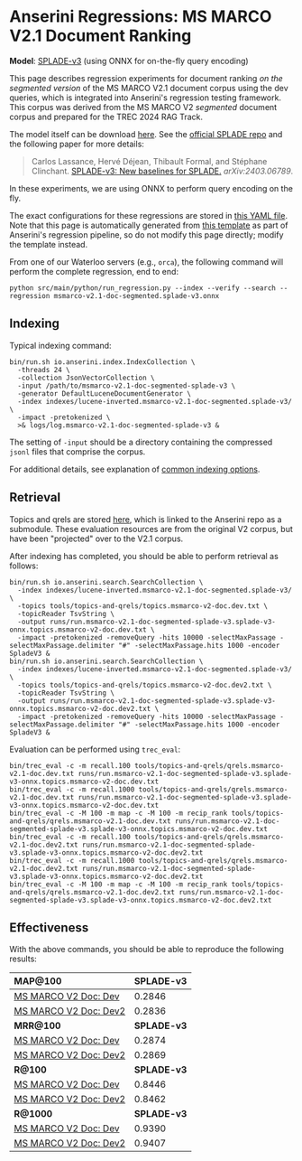# Anserini Regressions: MS MARCO V2.1 Document Ranking

**Model**: [SPLADE-v3](https://arxiv.org/abs/2403.06789) (using ONNX for on-the-fly query encoding)

This page describes regression experiments for document ranking _on the segmented version_ of the MS MARCO V2.1 document corpus using the dev queries, which is integrated into Anserini's regression testing framework.
This corpus was derived from the MS MARCO V2 _segmented_ document corpus and prepared for the TREC 2024 RAG Track.

The model itself can be download [here](https://huggingface.co/naver/splade-v3).
See the [official SPLADE repo](https://github.com/naver/splade) and the following paper for more details:

> Carlos Lassance, Hervé Déjean, Thibault Formal, and Stéphane Clinchant. [SPLADE-v3: New baselines for SPLADE.](https://arxiv.org/abs/2403.06789) _arXiv:2403.06789_.

In these experiments, we are using ONNX to perform query encoding on the fly.

The exact configurations for these regressions are stored in [this YAML file](../../src/main/resources/regression/msmarco-v2.1-doc-segmented.splade-v3.onnx.yaml).
Note that this page is automatically generated from [this template](../../src/main/resources/docgen/templates/msmarco-v2.1-doc-segmented.splade-v3.onnx.template) as part of Anserini's regression pipeline, so do not modify this page directly; modify the template instead.

From one of our Waterloo servers (e.g., `orca`), the following command will perform the complete regression, end to end:

```
python src/main/python/run_regression.py --index --verify --search --regression msmarco-v2.1-doc-segmented.splade-v3.onnx
```

## Indexing

Typical indexing command:

```
bin/run.sh io.anserini.index.IndexCollection \
  -threads 24 \
  -collection JsonVectorCollection \
  -input /path/to/msmarco-v2.1-doc-segmented-splade-v3 \
  -generator DefaultLuceneDocumentGenerator \
  -index indexes/lucene-inverted.msmarco-v2.1-doc-segmented.splade-v3/ \
  -impact -pretokenized \
  >& logs/log.msmarco-v2.1-doc-segmented-splade-v3 &
```

The setting of `-input` should be a directory containing the compressed `jsonl` files that comprise the corpus.

For additional details, see explanation of [common indexing options](../../docs/common-indexing-options.md).

## Retrieval

Topics and qrels are stored [here](https://github.com/castorini/anserini-tools/tree/master/topics-and-qrels), which is linked to the Anserini repo as a submodule.
These evaluation resources are from the original V2 corpus, but have been "projected" over to the V2.1 corpus.

After indexing has completed, you should be able to perform retrieval as follows:

```
bin/run.sh io.anserini.search.SearchCollection \
  -index indexes/lucene-inverted.msmarco-v2.1-doc-segmented.splade-v3/ \
  -topics tools/topics-and-qrels/topics.msmarco-v2-doc.dev.txt \
  -topicReader TsvString \
  -output runs/run.msmarco-v2.1-doc-segmented-splade-v3.splade-v3-onnx.topics.msmarco-v2-doc.dev.txt \
  -impact -pretokenized -removeQuery -hits 10000 -selectMaxPassage -selectMaxPassage.delimiter "#" -selectMaxPassage.hits 1000 -encoder SpladeV3 &
bin/run.sh io.anserini.search.SearchCollection \
  -index indexes/lucene-inverted.msmarco-v2.1-doc-segmented.splade-v3/ \
  -topics tools/topics-and-qrels/topics.msmarco-v2-doc.dev2.txt \
  -topicReader TsvString \
  -output runs/run.msmarco-v2.1-doc-segmented-splade-v3.splade-v3-onnx.topics.msmarco-v2-doc.dev2.txt \
  -impact -pretokenized -removeQuery -hits 10000 -selectMaxPassage -selectMaxPassage.delimiter "#" -selectMaxPassage.hits 1000 -encoder SpladeV3 &
```

Evaluation can be performed using `trec_eval`:

```
bin/trec_eval -c -m recall.100 tools/topics-and-qrels/qrels.msmarco-v2.1-doc.dev.txt runs/run.msmarco-v2.1-doc-segmented-splade-v3.splade-v3-onnx.topics.msmarco-v2-doc.dev.txt
bin/trec_eval -c -m recall.1000 tools/topics-and-qrels/qrels.msmarco-v2.1-doc.dev.txt runs/run.msmarco-v2.1-doc-segmented-splade-v3.splade-v3-onnx.topics.msmarco-v2-doc.dev.txt
bin/trec_eval -c -M 100 -m map -c -M 100 -m recip_rank tools/topics-and-qrels/qrels.msmarco-v2.1-doc.dev.txt runs/run.msmarco-v2.1-doc-segmented-splade-v3.splade-v3-onnx.topics.msmarco-v2-doc.dev.txt
bin/trec_eval -c -m recall.100 tools/topics-and-qrels/qrels.msmarco-v2.1-doc.dev2.txt runs/run.msmarco-v2.1-doc-segmented-splade-v3.splade-v3-onnx.topics.msmarco-v2-doc.dev2.txt
bin/trec_eval -c -m recall.1000 tools/topics-and-qrels/qrels.msmarco-v2.1-doc.dev2.txt runs/run.msmarco-v2.1-doc-segmented-splade-v3.splade-v3-onnx.topics.msmarco-v2-doc.dev2.txt
bin/trec_eval -c -M 100 -m map -c -M 100 -m recip_rank tools/topics-and-qrels/qrels.msmarco-v2.1-doc.dev2.txt runs/run.msmarco-v2.1-doc-segmented-splade-v3.splade-v3-onnx.topics.msmarco-v2-doc.dev2.txt
```

## Effectiveness

With the above commands, you should be able to reproduce the following results:

| **MAP@100**                                                                                                  | **SPLADE-v3**|
|:-------------------------------------------------------------------------------------------------------------|-----------|
| [MS MARCO V2 Doc: Dev](https://microsoft.github.io/msmarco/TREC-Deep-Learning.html)                          | 0.2846    |
| [MS MARCO V2 Doc: Dev2](https://microsoft.github.io/msmarco/TREC-Deep-Learning.html)                         | 0.2836    |
| **MRR@100**                                                                                                  | **SPLADE-v3**|
| [MS MARCO V2 Doc: Dev](https://microsoft.github.io/msmarco/TREC-Deep-Learning.html)                          | 0.2874    |
| [MS MARCO V2 Doc: Dev2](https://microsoft.github.io/msmarco/TREC-Deep-Learning.html)                         | 0.2869    |
| **R@100**                                                                                                    | **SPLADE-v3**|
| [MS MARCO V2 Doc: Dev](https://microsoft.github.io/msmarco/TREC-Deep-Learning.html)                          | 0.8446    |
| [MS MARCO V2 Doc: Dev2](https://microsoft.github.io/msmarco/TREC-Deep-Learning.html)                         | 0.8462    |
| **R@1000**                                                                                                   | **SPLADE-v3**|
| [MS MARCO V2 Doc: Dev](https://microsoft.github.io/msmarco/TREC-Deep-Learning.html)                          | 0.9390    |
| [MS MARCO V2 Doc: Dev2](https://microsoft.github.io/msmarco/TREC-Deep-Learning.html)                         | 0.9407    |
